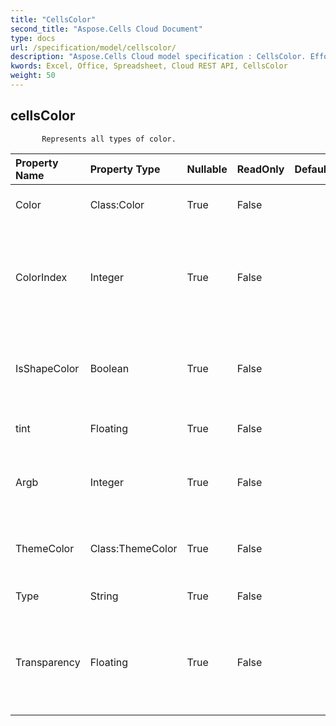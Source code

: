 ```yaml
---
title: "CellsColor"
second_title: "Aspose.Cells Cloud Document"
type: docs
url: /specification/model/cellscolor/
description: "Aspose.Cells Cloud model specification : CellsColor. Effortlessly handle Excel and other spreadsheet documents with features like opening, generating, editing, splitting, merging, comparing, and converting."
kwords: Excel, Office, Spreadsheet, Cloud REST API, CellsColor
weight: 50
---
```


## **cellsColor**

           Represents all types of color.            

| Property Name | Property Type | Nullable |  ReadOnly | DefaultValue | Description | 
| :- | :- | :- |:- |  :- | :- |
| Color | Class:Color | True |  False |  | Gets and sets the RGB color.  |  
| ColorIndex | Integer | True |  False |  | Gets and sets the color index in the color palette. Only applies of indexed color.  |  
| IsShapeColor | Boolean | True |  False |  | Gets and set the color which should apply to cell or shape.  |  
| tint | Floating | True |  False |  | Set the tint of the shape color |  
| Argb | Integer | True |  False |  | Gets and sets the color from a 32-bit ARGB value.  |  
| ThemeColor | Class:ThemeColor | True |  False |  | Gets the theme color. Only applies for theme color type.  |  
| Type | String | True |  False |  | The color type.  |  
| Transparency | Floating | True |  False |  | Gets and sets transparency as a value from 0.0 (opaque) through 1.0 (clear).  |  

